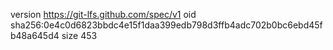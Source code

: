 version https://git-lfs.github.com/spec/v1
oid sha256:0e4c0d6823bbdc4e15f1daa399edb798d3ffb4adc702b0bc6ebd45fb48a645d4
size 453

